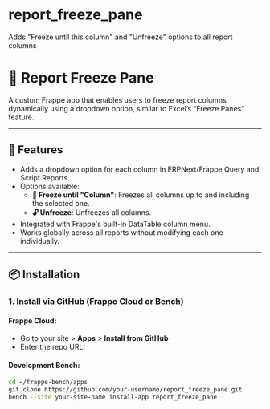 # report_freeze_pane
Adds "Freeze until this column" and "Unfreeze" options to all report columns

# 🧊 Report Freeze Pane

A custom Frappe app that enables users to freeze report columns dynamically using a dropdown option, similar to Excel’s “Freeze Panes” feature.

---

## 🚀 Features

- Adds a dropdown option for each column in ERPNext/Frappe Query and Script Reports.
- Options available:
  - **🧊 Freeze until "Column"**: Freezes all columns up to and including the selected one.
  - **🔓 Unfreeze**: Unfreezes all columns.
- Integrated with Frappe's built-in DataTable column menu.
- Works globally across all reports without modifying each one individually.

---

## 📦 Installation

### 1. Install via GitHub (Frappe Cloud or Bench)

#### Frappe Cloud:

- Go to your site > **Apps** > **Install from GitHub**
- Enter the repo URL:



#### Development Bench:

```bash
cd ~/frappe-bench/apps
git clone https://github.com/your-username/report_freeze_pane.git
bench --site your-site-name install-app report_freeze_pane

